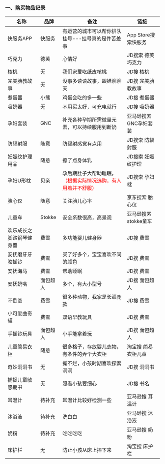 ### 一、购买物品记录
|名称|品牌|备注|链接|
|----|----|----|------|
|快服务APP|快服务|有运营的城市可以帮你排队挂号---挂号真的是件苦差事|App Store搜索快服务|
|巧克力|德芙|心情好|JD搜索 德芙巧克力|
|核桃|无|我们家爱吃纸皮核桃|JD搜 核桃|
|完美胎教故事|无|没事多读读故事，跟娃聊聊天|JD搜 完美胎教故事|
|煮蛋器|小熊|鸡蛋会吃的多一些|JD搜 煮蛋器|
|吸奶器|无|不用买太好，可充电就行|JD搜 吸奶器|
|孕妇套装|GNC|补充各种孕期所需微量元素，可以持续服用到断奶|亚马逊搜索 GNC孕妇套装|
|防辐射服|随意|防辐射感觉有点用|JD搜索 防辐射服|
|妊娠纹护理用品|随意|擦了点身体乳|JD搜索 妊娠纹护理|
|孕妇U形枕|贝亲|孕后期肚子大帮助睡眠，<font color="red">（根据实际情况选购，有人用着并不舒服）</font>|JD搜索 孕妇枕|
|胎心仪|随意|关注胎儿心率|京东搜索 胎心仪|
|儿童车|Stokke|安全系数很高，高景观|亚马逊搜索 stokke童车|
|欢乐成长之脚踏钢琴健身器|费雪|多功能婴儿健身器|JD搜 费雪|
|安抚磨牙牙胶摇铃|费雪|买了好多个，宝宝喜欢不同的颜色|JD搜 费雪|
|安抚海马|费雪|帮助睡眠|JD搜 费雪|
|安抚奶嘴|面包超人|多个，有大小型号|JD搜 面包超人|
|不倒翁|费雪|很多种动物，我家是长颈鹿款|JD搜 费雪|
|小可爱曲奇罐|费雪|双语早教玩具|JD搜 费雪|
|手摇铃玩具|面包超人|小手能拿着玩|JD搜 面包超人|
|儿童简易衣柜|随意|很多格子，存放婴儿衣物，有条件的弄个大衣柜|淘宝搜 简易衣柜儿童|
|奇妙洞洞书|无|撕不烂，小孩时期喜欢探索洞洞|JD搜 洞洞书|
|捕捉儿童敏感期书|无|照看小孩要细心|JD搜 书名|
|耳温计|待补充|耳温计比较好检测一些|亚马逊搜 耳温计|
|沐浴液|待补充|洗白白|亚马逊搜 沐浴液|
|奶粉|待补充|吃吃吃吃|亚马逊搜 奶粉|
|床护栏|无|防止小孩从床上摔下来|淘宝搜 床护栏|

